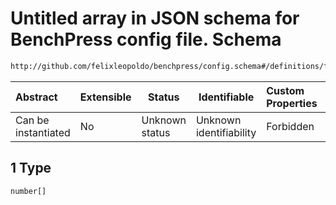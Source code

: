 # Untitled array in JSON schema for BenchPress config file. Schema

```txt
http://github.com/felixleopoldo/benchpress/config.schema#/definitions/flexprobnull/anyOf/1
```




| Abstract            | Extensible | Status         | Identifiable            | Custom Properties | Additional Properties | Access Restrictions | Defined In                                                               |
| :------------------ | ---------- | -------------- | ----------------------- | :---------------- | --------------------- | ------------------- | ------------------------------------------------------------------------ |
| Can be instantiated | No         | Unknown status | Unknown identifiability | Forbidden         | Allowed               | none                | [config.schema.json\*](../out/config.schema.json "open original schema") |

## 1 Type

`number[]`
